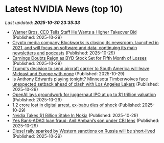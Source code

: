 # Latest NVIDIA News (top 10)
_Last updated: **2025-10-30 23:35:33**_

- [Warner Bros. CEO Tells Staff He Wants a Higher Takeover Bid](https://biztoc.com/x/fd35dbe9dbaf8550) (Published: 2025-10-29)
- [Crypto media company Blockworks is closing its newsroom, launched in 2021, and will focus on software and data, continuing its main newsletters and podcasts](https://biztoc.com/x/778b88af291b80c5) (Published: 2025-10-29)
- [Earnings Doubts Reign as BYD Stock Set for Fifth Month of Losses](https://biztoc.com/x/f303310a1a52103a) (Published: 2025-10-29)
- [Trump's decision to send aircraft carrier to South America will leave Mideast and Europe with none](https://biztoc.com/x/04286ec69274a4ca) (Published: 2025-10-29)
- [Is Anthony Edwards playing tonight? Minnesota Timberwolves face unexpected setback ahead of clash with Los Angeles Lakers](https://timesofindia.indiatimes.com/sports/nba/top-stories/is-anthony-edwards-playing-tonight-minnesota-timberwolves-face-unexpected-setback-ahead-of-clash-with-los-angeles-lakers/articleshow/124925312.cms) (Published: 2025-10-29)
- [OpenAI lays groundwork for juggernaut IPO at up to $1 trillion valuation](https://www.channelnewsasia.com/world/openai-1-trillion-valuation-juggernaut-ipo-groundwork-5434016) (Published: 2025-10-29)
- [1.2 crore lost in digital arrest, ex-babu dies of shock](https://timesofindia.indiatimes.com/india/1-2-crore-lost-in-digital-arrest-ex-babu-dies-of-shock/articleshow/124925374.cms) (Published: 2025-10-29)
- [Nvidia Takes $1 Billion Stake In Nokia](https://hardware.slashdot.org/story/25/10/29/2114253/nvidia-takes-1-billion-stake-in-nokia) (Published: 2025-10-29)
- [Yes Bank-ADAG loan fraud: Anil Ambani’s son under CBI lens](https://timesofindia.indiatimes.com/city/mumbai/yes-bank-adag-loan-fraud-anil-ambanis-son-under-cbi-lens/articleshow/124917271.cms) (Published: 2025-10-29)
- [Diesel rally sparked by Western sanctions on Russia will be short-lived](https://biztoc.com/x/42443eeed3fe5771) (Published: 2025-10-29)
